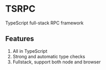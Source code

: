 # TSRPC

TypeScript full-stack RPC framework

## Features
1. All in TypeScript
1. Strong and automatic type checks
1. Fullstack, support both node and browser
